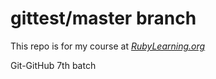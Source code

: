 
gittest/master branch
=======


This repo is for my course at [*RubyLearning.org*](http://rubylearning.org/classes)

Git-GitHub 7th batch

